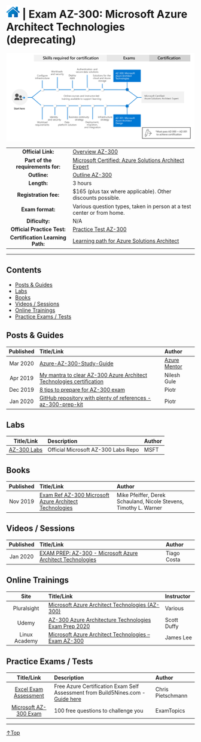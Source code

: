 # [![Home](/img/home.png)](certifications.md "Overview Certifications") | Exam AZ-300: Microsoft Azure Architect Technologies (deprecating)
![Cert](/img/az-300.png)

|                                   |                                                                                                                                          |
| :-------------------------------: | :--------------------------------------------------------------------------------------------------------------------------------------- |
|        **Official Link:**         | [Overview AZ-300](https://docs.microsoft.com/en-us/learn/certifications/exams/AZ-300)                                                    |
| **Part of the requirements for:** | [Microsoft Certified: Azure Solutions Architect Expert](https://docs.microsoft.com/en-us/learn/certifications/azure-solutions-architect) |
|           **Outline:**            | [Outline AZ-300](https://query.prod.cms.rt.microsoft.com/cms/api/am/binary/RE3VzwB)                                                      |
|            **Length:**            | 3 hours                                                                                                                                  |
|       **Registration fee:**       | $165 (plus tax where applicable).  Other discounts possible.                                                                             |
|         **Exam format:**          | Various question types, taken in person at a test center or from home.                                                                   |
|          **Dificulty:**           | N/A                                                                                                                                      |
|    **Official Practice Test:**    | [Practice Test AZ-300](https://us.mindhub.com/p/MU-AZ-300)                                                                               |
| **Certification Learning Path:**  | [Learning path for Azure Solutions Architect](https://query.prod.cms.rt.microsoft.com/cms/api/am/binary/RWtVsd)                          |


___

## Contents
- [Posts & Guides](#posts-&-guides)
- [Labs](#labs)
- [Books](#books)
- [Videos / Sessions](#videos-/-sessions)
- [Online Trainings](#online-trainings)
- [Practice Exams / Tests](#practice-exams-/-tests)


## Posts & Guides
| Published | Title/Link                                                                                                                                            | Author                                             |
| :-------: | :---------------------------------------------------------------------------------------------------------------------------------------------------- | :------------------------------------------------- |
| Mar 2020  | [Azure-AZ-300-Study-Guide](https://github.com/AzureMentor/Azure-AZ-300-Study-Guide)                                                                   | [Azure Mentor](https://azurementor.wordpress.com/) |
| Apr 2019  | [My mantra to clear AZ-300 Azure Architect Technologies certification](https://www.handsonarchitect.com/2019/04/my-mantra-to-clear-az-300-azure.html) | Nilesh Gule                                        |
| Dec 2019  | [8 tips to prepare for AZ-300 exam](https://medium.com/@piotrzan/8-tips-to-prepare-for-az-300-exam-cadff5532394)                                      | Piotr                                              |
| Jan 2020  | [GitHub repository with plenty of references - az-300-prep-kit](https://github.com/Piotr1215/az-300-prep-kit)                                         | Piotr                                              |

## Labs
|                                           Title/Link                                           | Description                         | Author |
| :--------------------------------------------------------------------------------------------: | :---------------------------------- | :----- |
| [AZ-300 Labs](https://github.com/MicrosoftLearning/AZ-300-MicrosoftAzureArchitectTechnologies) | Official Microsoft AZ-300 Labs Repo | MSFT   |


## Books
| Published | Title/Link                                                                                                                                    | Author                                                            |
| :-------: | :-------------------------------------------------------------------------------------------------------------------------------------------- | :---------------------------------------------------------------- |
| Nov 2019  | [Exam Ref AZ-300 Microsoft Azure Architect Technologies](https://www.amazon.com/AZ-300-Microsoft-Azure-Architect-Technologies/dp/0135802547/) | Mike Pfeiffer, Derek Schauland, Nicole Stevens, Timothy L. Warner |



## Videos / Sessions
| Published | Title/Link                                                                                                | Author      |
| :-------: | :-------------------------------------------------------------------------------------------------------- | :---------- |
| Jan 2020  | [EXAM PREP: AZ-300 - Microsoft Azure Architect Technologies](https://www.youtube.com/watch?v=cBlDAnXx1Y4) | Tiago Costa |


## Online Trainings
|     Site      | Title/Link                                                                                                                                              | Instructor  |
| :-----------: | :------------------------------------------------------------------------------------------------------------------------------------------------------ | :---------- |
|  Pluralsight  | [Microsoft Azure Architect Technologies (AZ-300)](https://www.pluralsight.com/paths/microsoft-azure-architect-technologies-az-300)                      | Various     |
|     Udemy     | [AZ-300 Azure Architecture Technologies Exam Prep 2020](https://www.udemy.com/course/70534-azure/)                                                      | Scott Duffy |
| Linux Academy | [Microsoft Azure Architect Technologies – Exam AZ-300](https://linuxacademy.com/course/az-300-exam-preparation-microsoft-azure-architect-technologies/) | James Lee   |

## Practice Exams / Tests
|                                                                        Title/Link                                                                        | Description                                                                                                                                     | Author            |
| :------------------------------------------------------------------------------------------------------------------------------------------------------: | :---------------------------------------------------------------------------------------------------------------------------------------------- | :---------------- |
| [Excel Exam Assessment](https://github.com/Build5Nines/exam-assessments/blob/master/Assessments/Exam-Msft-AZ-300-Self-Assessment-Build5Nines.xlsx?raw=1) | Free Azure Certification Exam Self Assessment from Build5Nines.com  - [Guide here](https://build5nines.com/free-oss-exam-self-assessment-tool/) | Chris Pietschmann |
|                                       [Microsoft AZ-300 Exam](https://www.examtopics.com/exams/microsoft/az-300/)                                        | 100 free questions to challenge you                                                                                                             | ExamTopics        |

___
 <a href="#top" title="Back to the top.">↑Top</a>
